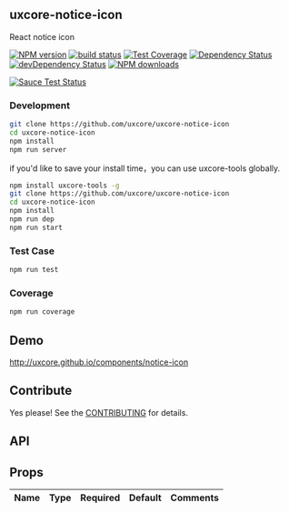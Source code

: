 ## uxcore-notice-icon

React notice icon

[![NPM version][npm-image]][npm-url]
[![build status][travis-image]][travis-url]
[![Test Coverage][coveralls-image]][coveralls-url]
[![Dependency Status][dep-image]][dep-url]
[![devDependency Status][devdep-image]][devdep-url] 
[![NPM downloads][downloads-image]][npm-url]

[![Sauce Test Status][sauce-image]][sauce-url]

[npm-image]: http://img.shields.io/npm/v/uxcore-notice-icon.svg?style=flat-square
[npm-url]: http://npmjs.org/package/uxcore-notice-icon
[travis-image]: https://img.shields.io/travis/uxcore/uxcore-notice-icon.svg?style=flat-square
[travis-url]: https://travis-ci.org/uxcore/uxcore-notice-icon
[coveralls-image]: https://img.shields.io/coveralls/uxcore/uxcore-notice-icon.svg?style=flat-square
[coveralls-url]: https://coveralls.io/r/uxcore/uxcore-notice-icon?branch=master
[dep-image]: http://img.shields.io/david/uxcore/uxcore-notice-icon.svg?style=flat-square
[dep-url]: https://david-dm.org/uxcore/uxcore-notice-icon
[devdep-image]: http://img.shields.io/david/dev/uxcore/uxcore-notice-icon.svg?style=flat-square
[devdep-url]: https://david-dm.org/uxcore/uxcore-notice-icon#info=devDependencies
[downloads-image]: https://img.shields.io/npm/dm/uxcore-notice-icon.svg
[sauce-image]: https://saucelabs.com/browser-matrix/uxcore-notice-icon.svg
[sauce-url]: https://saucelabs.com/u/uxcore-notice-icon


### Development

```sh
git clone https://github.com/uxcore/uxcore-notice-icon
cd uxcore-notice-icon
npm install
npm run server
```

if you'd like to save your install time，you can use uxcore-tools globally.

```sh
npm install uxcore-tools -g
git clone https://github.com/uxcore/uxcore-notice-icon
cd uxcore-notice-icon
npm install
npm run dep
npm run start
```

### Test Case

```sh
npm run test
```

### Coverage

```sh
npm run coverage
```

## Demo

http://uxcore.github.io/components/notice-icon

## Contribute

Yes please! See the [CONTRIBUTING](https://github.com/uxcore/uxcore/blob/master/CONTRIBUTING.md) for details.

## API

## Props

| Name | Type | Required | Default | Comments |
|---|---|---|---|---|

